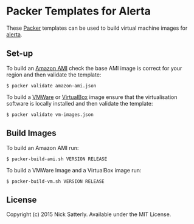 Packer Templates for Alerta
===========================

These [Packer](https://packer.io) templates can be used to build virtual machine images for [alerta](http://alerta.io/).

Set-up
------
To build an [Amazon AMI](https://www.packer.io/docs/builders/amazon-ebs.html) check the base AMI image is correct for your region and then validate the template:

    $ packer validate amazon-ami.json
    
To build a [VMWare](https://www.packer.io/docs/builders/vmware-iso.html) or [VirtualBox](https://www.packer.io/docs/builders/virtualbox-iso.html) image ensure that the virtualisation software is locally installed and then validate the template:

    $ packer validate vm-images.json

Build Images
------------
To build an Amazon AMI run:

    $ packer-build-ami.sh VERSION RELEASE

To build a VMWare Image and a VirtualBox image run:

    $ packer-build-vm.sh VERSION RELEASE


License
-------
Copyright (c) 2015 Nick Satterly. Available under the MIT License.
